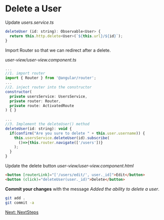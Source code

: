 # Delete a User

Update *users.service.ts*
```js
deleteUser (id: string): Observable<User> {
  return this.http.delete<User>(`${this.url}/${id}`);
}
```

Import Router so that we can redirect after a delete.

*user-view/user-view.component.ts*
```js
...
//1. import router
import { Router } from '@angular/router';
...
//2. inject router into the constructor
constructor(
  private usersService: UsersService,
  private router: Router,
  private route: ActivatedRoute
) { }
  
...
//3. Implement the deleteUser() method
deleteUser(id: string): void {
  if(confirm("Are you sure to delete " + this.user.username)) {
    this.usersService.deleteUser(id).subscribe(
      ()=>{this.router.navigate(['/users'])}
    );
  }
}
```

Update the delete button
*user-view/user-view.component.html*
```html
<button [routerLink]="['/users/edit/', user._id]">Edit</button>
<button (click)="deleteUser(user._id)">Delete</button>
```

**Commit your changes** with the message *Added the ability to delete a user*.

```sh
git add .
git commit -a
```
[Next: NextSteps](09-NextSteps.md)
